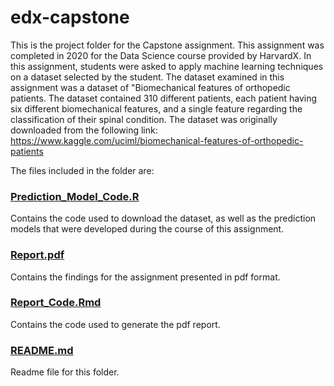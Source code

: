 # edx-capstone
This is the project folder for the Capstone assignment. This assignment was completed in 2020 for the Data Science course provided by HarvardX. In this assignment, students were asked to apply machine learning techniques on a dataset selected by the student. The dataset examined in this assignment was a dataset of "Biomechanical features of orthopedic patients. The dataset contained 310 different patients, each patient having six different biomechanical features, and a single feature regarding the classification of their spinal condition. The dataset was originally downloaded from the following link: https://www.kaggle.com/uciml/biomechanical-features-of-orthopedic-patients

The files included in the folder are:
### [Prediction_Model_Code.R](PredictionModels_Code.R)
Contains the code used to download the dataset, as well as the prediction models that were developed during the course of this assignment.

### [Report.pdf](Report.pdf)
Contains the findings for the assignment presented in pdf format.

### [Report_Code.Rmd](Report_Code.Rmd)
Contains the code used to generate the pdf report.

### [README.md](README.md)
Readme file for this folder.

